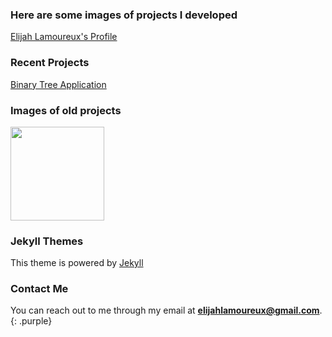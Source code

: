 <link rel="stylesheet" href="custom.CSS" />

<style>
  .purple {
    color:inherit;
  }
  .purple:hover {
    color:rgb(107,79,187);
  }
</style>


### Here are some images of projects I developed 
[Elijah Lamoureux's Profile](https://elijahlamoureux.portfoliobox.net/)

### Recent Projects
[Binary Tree Application](https://yuhboieli.github.io/BinaryTreeApplication)

### Images of old projects
<img src="https://yuhboieli.github.io/Carl.PNG" class="thumbnail" width="150" height="150" />

### Jekyll Themes
This theme is powered by [Jekyll](https://jekyllrb.com/)

### Contact Me
You can reach out to me through my email at **elijahlamoureux@gmail.com**. 
{: .purple}


